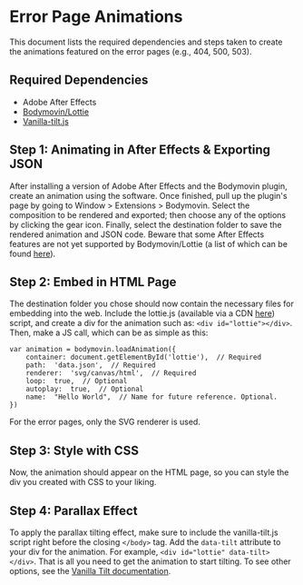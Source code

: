 ﻿
# Error Page Animations

This document lists the required dependencies and steps taken to create the animations featured on the error pages (e.g., 404, 500, 503).

## Required Dependencies 

 - Adobe After Effects
 - [Bodymovin/Lottie](https://github.com/airbnb/lottie-web)
 - [Vanilla-tilt.js](https://micku7zu.github.io/vanilla-tilt.js/)

## Step 1: Animating in After Effects & Exporting JSON

After installing a version of Adobe After Effects and the Bodymovin plugin, create an animation using the software. Once finished, pull up the plugin's page by going to Window > Extensions > Bodymovin. Select the composition to be rendered and exported; then choose any of the options by clicking the gear icon. Finally, select the destination folder to save the rendered animation and  JSON code. Beware that some After Effects features are not yet supported by Bodymovin/Lottie (a list of which can be found [here](https://airbnb.io/lottie/#/supported-features)).

## Step 2: Embed in HTML Page
The destination folder you chose should now contain the necessary files for embedding into the web. Include the lottie.js (available via a CDN [here](https://cdnjs.com/libraries/bodymovin)) script, and create a div for the animation such as: `<div id="lottie"></div>`. Then, make a JS call, which can be as simple as this:

	var animation = bodymovin.loadAnimation({ 
		container: document.getElementById('lottie'),  // Required 
		path:  'data.json',  // Required 
		renderer:  'svg/canvas/html',  // Required 
		loop:  true,  // Optional 
		autoplay:  true,  // Optional 
		name:  "Hello World",  // Name for future reference. Optional.  
	})

For the error pages, only the SVG renderer is used. 

## Step 3: Style with CSS 
Now, the animation should appear on the HTML page, so you can style the div you created with CSS to your liking.

## Step 4: Parallax Effect
To apply the parallax tilting effect, make sure to include the vanilla-tilt.js script right before the closing `</body>` tag. Add the `data-tilt` attribute to your div for the animation. For example, `<div id="lottie" data-tilt></div>`. That is all you need to get the animation to start tilting. To see other options, see the [Vanilla Tilt documentation](https://micku7zu.github.io/vanilla-tilt.js/).  
